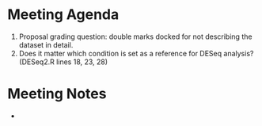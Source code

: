 # Meeting Agenda
1. Proposal grading question: double marks docked for not describing the dataset in detail.
2. Does it matter which condition is set as a reference for DESeq analysis? (DESeq2.R lines 18, 23, 28)
# Meeting Notes
*

